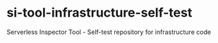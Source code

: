 # si-tool-infrastructure-self-test
Serverless Inspector Tool - Self-test repository for infrastructure code
